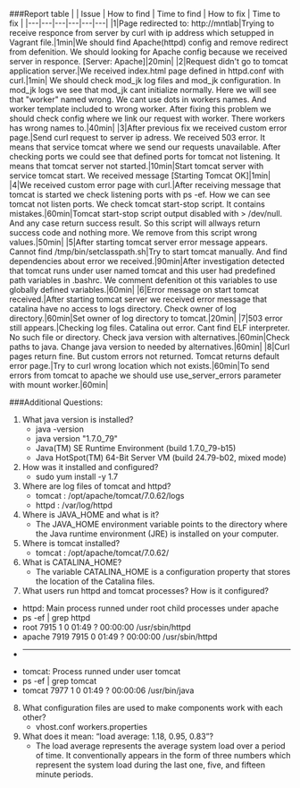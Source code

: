 ###Report table
|   |  Issue  |  How to find  |  Time to find  |  How to fix  |  Time to fix  |
|---|---|---|---|---|---|
|1|Page redirected to: http://mntlab|Trying to receive responce from server by curl with ip address which setupped in Vagrant file.|1min|We should find Apache(httpd) config and remove redirect from defenition. We should looking for Apache config because we received server in responce. [Server: Apache]|20min|
|2|Request didn't go to tomcat application server.|We received index.html page defined in httpd.conf with curl.|1min| We should check mod_jk log files and mod_jk configuration. In mod_jk logs we see that mod_jk cant initialize normally. Here we will see that "worker" named wrong. We cant use dots in workers names. And worker template included to wrong worker. After fixing this problem we should check config where we link our request with worker. There workers has wrong names to.|40min| 
|3|After previous fix we received custom error page.|Send curl request to server ip adress. We received 503 error. It means that service tomcat where we send our requests unavailable. After checking ports we could see that defined ports for tomcat not listening. It means that tomcat server not started.|10min|Start tomcat server with service tomcat start. We received message [Starting Tomcat OK]|1min|
|4|We received custom error page with curl.|After receiving message that tomcat is started we check listening ports with ps -ef. How we can see tomcat not listen ports. We check tomcat start-stop script. It contains mistakes.|60min|Tomcat start-stop script output disabled with > /dev/null. And any case return success result. So this script will allways return success code and nothing more. We remove from this script wrong values.|50min|
|5|After starting tomcat server error message appears. Cannot find /tmp/bin/setclasspath.sh|Try to start tomcat manually. And find dependencies about error we received.|90min|After investigation detected that tomcat runs under user named tomcat and this user had predefined path variables in .bashrc. We comment defenition ot this variables to use globally defined variables.|60min|
|6|Error message on start tomcat received.|After starting tomcat server we received error message that catalina have no access to logs directory. Check owner of log directory.|60min|Set owner of log directory to tomcat.|20min|
|7|503 error still appears.|Checking log files. Catalina out error. Cant find ELF interpreter. No such file or directory. Check java version with alternatives.|60min|Check paths to java. Change java version to needed by alternatives.|60min|
|8|Curl pages return fine. But custom errors not returned. Tomcat returns default error page.|Try to curl wrong location which not exists.|60min|To send errors from tomcat to apache we should use use_server_errors parameter with mount worker.|60min|

###Additional Questions:
1. What java version is installed?
   * java -version
   * java version "1.7.0_79"
   * Java(TM) SE Runtime Environment (build 1.7.0_79-b15)
   * Java HotSpot(TM) 64-Bit Server VM (build 24.79-b02, mixed mode)
2. How was it installed and configured?
   * sudo yum install -y 1.7
3. Where are log files of tomcat and httpd?
   * tomcat : /opt/apache/tomcat/7.0.62/logs
   * httpd :  /var/log/httpd
4. Where is JAVA_HOME and what is it?
   * The JAVA_HOME environment variable points to the directory where the Java runtime environment (JRE) is installed on your computer.
5. Where is tomcat installed?
   * tomcat : /opt/apache/tomcat/7.0.62/
6. What is CATALINA_HOME?
   * The variable CATALINA_HOME is a configuration property that stores the location of the Catalina files.
7. What users run httpd and tomcat processes? How is it configured?
  * httpd: Main process runned under root child processes under apache
  * ps -ef | grep httpd
  * root      7915     1  0 01:49 ?        00:00:00 /usr/sbin/httpd
  * apache    7919  7915  0 01:49 ?        00:00:00 /usr/sbin/httpd
  * ---------------------------------------------------------------------
  * tomcat: Process runned under user tomcat
  * ps -ef | grep tomcat
  * tomcat 7977     1  0 01:49 ?        00:00:06 /usr/bin/java
8. What configuration files are used to make components work with each other?
   * vhost.conf workers.properties
9. What does it mean: “load average: 1.18, 0.95, 0.83”?
   * The load average represents the average system load over a period of time. It conventionally appears in the form of three numbers which represent the system load during the last one, five, and fifteen minute periods.
